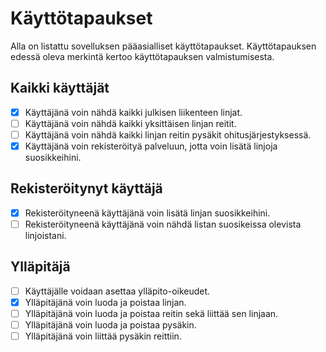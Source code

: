 # Käyttötapaukset

Alla on listattu sovelluksen pääasialliset käyttötapaukset. Käyttötapauksen edessä oleva merkintä
kertoo käyttötapauksen valmistumisesta.

## Kaikki käyttäjät

- [x] Käyttäjänä voin nähdä kaikki julkisen liikenteen linjat.
- [ ] Käyttäjänä voin nähdä kaikki yksittäisen linjan reitit.
- [ ] Käyttäjänä voin nähdä kaikki linjan reitin pysäkit ohitusjärjestyksessä.
- [x] Käyttäjänä voin rekisteröityä palveluun, jotta voin lisätä linjoja suosikkeihini.

## Rekisteröitynyt käyttäjä

- [x] Rekisteröityneenä käyttäjänä voin lisätä linjan suosikkeihini.
- [ ] Rekisteröityneenä käyttäjänä voin nähdä listan suosikeissa olevista linjoistani.

## Ylläpitäjä

- [ ] Käyttäjälle voidaan asettaa ylläpito-oikeudet.
- [x] Ylläpitäjänä voin luoda ja poistaa linjan.
- [ ] Ylläpitäjänä voin luoda ja poistaa reitin sekä liittää sen linjaan.
- [ ] Ylläpitäjänä voin luoda ja poistaa pysäkin.
- [ ] Ylläpitäjänä voin liittää pysäkin reittiin.
